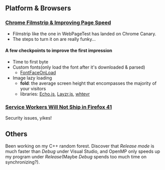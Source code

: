## Platform & Browsers

### [Chrome Filmstrip & Improving Page Speed](http://damonbauer.me/chrome-filmstrip)

* Filmstrip like the one in WebPageTest has landed on Chrome Canary.
* The steps to turn it on are really funky...

#### A few checkpoints to improve the first impression

* Time to first byte
* Custom fonts(only load the font after it's downloaded & parsed)
  * [FontFaceOnLoad](https://github.com/zachleat/font-family-reunion/blob/master/test/lib/fontfaceonload.js)
* Image lazy loading
  * **fold**: the average screen height that encompasses the majority of your visitors
  * libraries: [Echo.js](https://github.com/toddmotto/echo), [Layzr.js](https://github.com/callmecavs/layzr.js/tree/master), [whtevr](https://github.com/callumacrae/whtevr)

### [Service Workers Will Not Ship in Firefox 41](https://blog.wanderview.com/blog/2015/06/18/service-workers-will-not-ship-in-firefox-41)

Security issues, yikes!

## Others

Been working on my C++ random forest. Discover that *Release mode* is much faster than *Debug* under Visual Studio, and OpenMP only speeds up my program under *Release*(Maybe *Debug* spends too much time on synchronizing?).
